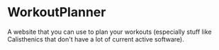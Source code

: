 # WorkoutPlanner
A website that you can use to plan your workouts (especially stuff like Calisthenics that don't have a lot of current active software).
